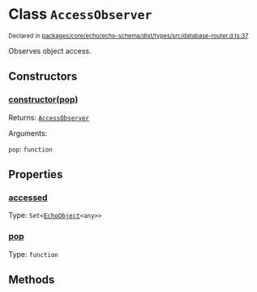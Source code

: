 # Class `AccessObserver`
<sub>Declared in [packages/core/echo/echo-schema/dist/types/src/database-router.d.ts:37]()</sub>


Observes object access.


## Constructors
### [constructor(pop)]()



Returns: <code>[AccessObserver](/api/@dxos/client/classes/AccessObserver)</code>

Arguments: 

`pop`: <code>function</code>


## Properties
### [accessed]()
Type: <code>Set&lt;[EchoObject](/api/@dxos/client/classes/EchoObject)&lt;any&gt;&gt;</code>

### [pop]()
Type: <code>function</code>


## Methods
